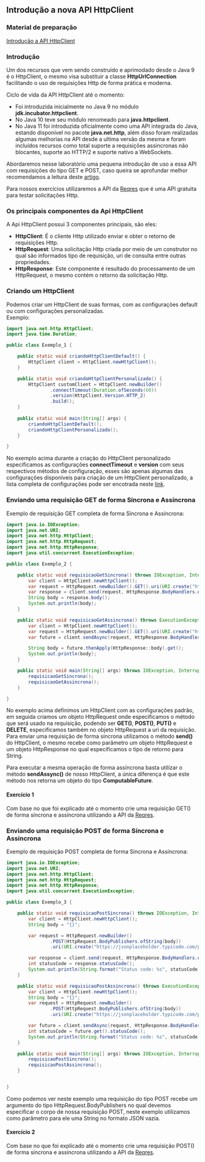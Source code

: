 ## Introdução a nova API HttpClient

### Material de preparação
[Introdução a API HttpClient](https://dev.to/andreevich/a-small-introduction-to-java-11-s-httpclient-nhj)

### Introdução
Um dos recursos que vem sendo construído e aprimodado desde o Java 9 é o HttpClient, o mesmo visa substituir a classe **HttpUrlConnection** 
facilitando o uso de requisições Http de forma prática e moderna.

Ciclo de vida da API HttpClient até o momento:
 * Foi introduzida inicialmente no Java 9 no módulo **jdk.incubator.httpclient**.
 * No Java 10 teve seu módulo renomeado para **java.httpclient**.
 * No Java 11 foi introduzida oficialmente como uma API integrada do Java, estando disponível no pacote **java.net.http**, além disso foram 
 realizadas algumas melhorias na API desde a ultima versão da mesma e foram incluídos recursos como total suporte a requisições assincronas
 não blocantes, suporte ao HTTP/2 e suporte nativo a WebSockets.

Abordaremos nesse laboratório uma pequena introdução de uso a essa API com requisições do tipo GET e POST, caso queira se aprofundar melhor 
recomendamos a leitura deste [artigo](https://golb.hplar.ch/2019/01/java-11-http-client.html).

Para nossos exercícios utilizaremos a API da [Reqres](https://reqres.in/) que é uma API gratuita para testar solicitações Http.


### Os principais componentes da Api HttpClient
A Api HttpClient possui 3 componentes principais, são eles:
 * **HttpClient**: É o cliente Http utilizado enviar e obter o retorno de requisições Http.
 * **HttpRequest**: Uma solicitação Http criada por meio de um construtor no qual são informados tipo de requisição, uri de consulta entre outras 
 propriedades.
 * **HttpResponse**: Este componente é resultado do processamento de um HttpRequest, o mesmo contém o retorno da solicitação Http.
 

### Criando um HttpClient
Podemos criar um HttpClient de suas formas, com as configurações default ou com configurações personalizadas.<br/>
Exemplo:
```java
import java.net.http.HttpClient;
import java.time.Duration;

public class Exemplo_1 {

    public static void criandoHttpClientDefault() {
        HttpClient client = HttpClient.newHttpClient();
    }

    public static void criandoHttpClientPersonalizado() {
        HttpClient customClient = HttpClient.newBuilder()
                .connectTimeout(Duration.ofSeconds(60))
                .version(HttpClient.Version.HTTP_2)
                .build();
    }
    
    public static void main(String[] args) {
        criandoHttpClientDefault();
        criandoHttpClientPersonalizado();
    }

}
```
No exemplo acima durante a criação do HttpClient personalizado especificamos as configurações **connectTimeout** e **version** com seus respectivos 
métodos de configuração, esses são apenas algumas das configurações disponíveis para criação de um HttpClient personalizado, a lista completa 
de configurações pode ser encotrada neste [link](https://docs.oracle.com/en/java/javase/11/docs/api/java.net.http/java/net/http/HttpClient.html).

### Enviando uma requisição GET de forma Síncrona e Assíncrona
Exemplo de requisição GET completa de forma Síncrona e Assíncrona:
```java
import java.io.IOException;
import java.net.URI;
import java.net.http.HttpClient;
import java.net.http.HttpRequest;
import java.net.http.HttpResponse;
import java.util.concurrent.ExecutionException;

public class Exemplo_2 {

    public static void requisicaoGetSincrona() throws IOException, InterruptedException {
        var client = HttpClient.newHttpClient();
        var request = HttpRequest.newBuilder().GET().uri(URI.create("https://jsonplaceholder.typicode.com/posts/1")).build();
        var response = client.send(request, HttpResponse.BodyHandlers.ofString());
        String body = response.body();
        System.out.println(body);
    }

    public static void requisicaoGetAssincrona() throws ExecutionException, InterruptedException {
        var client = HttpClient.newHttpClient();
        var request = HttpRequest.newBuilder().GET().uri(URI.create("https://jsonplaceholder.typicode.com/posts/1")).build();
        var future = client.sendAsync(request, HttpResponse.BodyHandlers.ofString());

        String body = future.thenApply(HttpResponse::body).get();
        System.out.println(body);
    }

    public static void main(String[] args) throws IOException, InterruptedException, ExecutionException {
        requisicaoGetSincrona();
        requisicaoGetAssincrona();
    }

}
```
No exemplo acima definimos um HttpClient com as configurações padrão, em seguida criamos um objeto HttpRequest onde especificamos o método que será usado na requisição, podendo 
ser **GET()**, **POST()**, **PUT()** e **DELETE**, especificamos também no objeto HttpRequest a uri da requisição.<br/>
Para enviar uma requisição de forma síncrona utilizamos o método **send()** do HttpClient, o mesmo recebe como parâmetro um objeto HttpRequest e um objeto HttpResponse no qual 
especificamos o tipo de retorno para String.

Para executar a mesma operação de forma assíncrona basta utilizar o método **sendAssync()** de nosso HttpClient, a única diferença é que este método nos retorna um objeto do tipo 
**ComputableFuture**.<br/>

#### Exercício 1
Com base no que foi explicado até o momento crie uma requisição GET() de forma síncrona e assíncrona utilizando a API da 
[Reqres](https://reqres.in/).


### Enviando uma requisição POST de forma Síncrona e Assíncrona
Exemplo de requisição POST completa de forma Síncrona e Assíncrona:
```java
import java.io.IOException;
import java.net.URI;
import java.net.http.HttpClient;
import java.net.http.HttpRequest;
import java.net.http.HttpResponse;
import java.util.concurrent.ExecutionException;

public class Exemplo_3 {

    public static void requisicaoPostSincrona() throws IOException, InterruptedException {
        var client = HttpClient.newHttpClient();
        String body = "{}";

        var request = HttpRequest.newBuilder()
                .POST(HttpRequest.BodyPublishers.ofString(body))
                .uri(URI.create("https://jsonplaceholder.typicode.com/posts")).build();

        var response = client.send(request, HttpResponse.BodyHandlers.ofString());
        int statusCode = response.statusCode();
        System.out.println(String.format("Status code: %s", statusCode));
    }

    public static void requisicaoPostAssincrona() throws ExecutionException, InterruptedException {
        var client = HttpClient.newHttpClient();
        String body = "{}";
        var request = HttpRequest.newBuilder()
                .POST(HttpRequest.BodyPublishers.ofString(body))
                .uri(URI.create("https://jsonplaceholder.typicode.com/posts")).build();

        var future = client.sendAsync(request, HttpResponse.BodyHandlers.ofString());
        int statusCode = future.get().statusCode();
        System.out.println(String.format("Status code: %s", statusCode));
    }

    public static void main(String[] args) throws IOException, InterruptedException, ExecutionException {
        requisicaoPostSincrona();
        requisicaoPostAssincrona();
    }


}
```
Como podemos ver neste exemplo uma requisição do tipo POST recebe um argumento do tipo HttpRequest.BodyPublishers no qual devemos 
especificar o corpo de nossa requisição POST, neste exemplo utilizamos como parâmetro para ele uma String no formato JSON vazia.

#### Exercício 2
Com base no que foi explicado até o momento crie uma requisição POST() de forma síncrona e assíncrona utilizando a API da 
[Reqres](https://reqres.in/).
